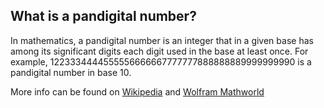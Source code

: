 ## What is a pandigital number?

In mathematics, a pandigital number is an integer that in a given base has among its significant digits each digit used in the base at least once. For example, 1223334444555556666667777777888888889999999990 is a pandigital number in base 10.

More info can be found on [Wikipedia](https://en.wikipedia.org/wiki/Pandigital_number) and [Wolfram Mathworld](http://mathworld.wolfram.com/PandigitalNumber.html)
